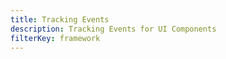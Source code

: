 ```yaml
---
title: Tracking Events
description: Tracking Events for UI Components
filterKey: framework
---
```


<inline-fragment framework="react-native" src="~/ui/storage/fragments/react-native/tracking-events.md"></inline-fragment>
